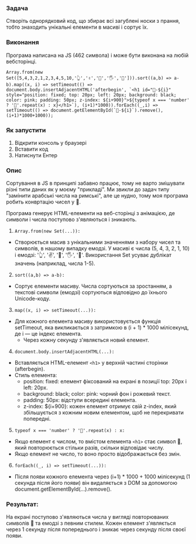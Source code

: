 ### Задача 
Створіть однорядковий код, що збирає всі загублені носки з прання, тобто знаходить унікальні елементи в масиві і сортує їх.

### Виконання
Програма написана на JS (462 символа) і може бути виконана на любій вебсторінці.

```
Array.from(new Set([5,4,3,2,1,2,3,4,5,10,'👆','✌️','🖖','🖐️','👋'])).sort((a,b) => a-b).map((x, i) => setTimeout(() => document.body.insertAdjacentHTML('afterbegin', `<h1 id="💩-${i}" style="position: fixed; top: 20px; left: 20px; background: black; color: pink; padding: 50px; z-index: ${i+900}">${typeof x === 'number' ? '💩'.repeat(x) : x}</h1>`), (i+1)*1000)).forEach((_,i) => setTimeout(() => document.getElementById(`💩-${i}`).remove(), (i+1)*1000+1000));
```

### Як запустити
1. Відкрити консоль у браузері
2. Вставити код
3. Натиснути Ентер

### Опис
Сортування в JS в принципі забавно працює, тому не варто змішувати різні типи даних як у моєму "прикладі".
Ми звикли до задач типу "замінити арабські числа на римські", але це нудно, тому моя програма робить конвртацію чисел у 💩.

Програма генерує HTML-елементи на веб-сторінці з анімацією, де символи і числа поступово з'являються і зникають.

1. `Array.from(new Set(...)):`
  - Створюється масив з унікальними значеннями з набору чисел та символів, в нашому випадку емодзі. У масиві є числа (5, 4, 3, 2, 1, 10) і емодзі: '👆', '✌️', '🖖', '🖐️', '👋'. Використання Set усуває дублікат значень (наприклад, числа 1-5).

2. `sort((a,b) => a-b):`
  - Сортує елементи масиву. Числа сортуються за зростанням, а текстові символи (емодзі) сортуються відповідно до їхнього Unicode-коду.

3. `map((x, i) => setTimeout(...)):`
  - Для кожного елемента масиву використовується функція setTimeout, яка викликається з затримкою в (i + 1) * 1000 мілісекунд, де i — це індекс елемента.
    - Через кожну секунду з'являється новий елемент.

4. `document.body.insertAdjacentHTML(...):`
  - Вставляється HTML-елемент `<h1>` у верхній частині сторінки (afterbegin).
  - Стиль елемента:
    - position: fixed: елемент фіксований на екрані в позиції top: 20px і left: 20px.
    - background: black; color: pink: чорний фон і рожевий текст.
    - padding: 50px: відступи всередині елемента.
    - z-index: ${i+900}: кожен елемент отримує свій z-index, який збільшується з кожним новим елементом, щоб не перекривати попередні.

5. `typeof x === 'number' ? '💩'.repeat(x) : x:`
  - Якщо елемент є числом, то вмістом елемента `<h1>` стає символ 💩, який повторюється стільки разів, скільки відповідає числу.
  - Якщо елемент не число, то воно просто відображається без змін.

6. `forEach((_, i) => setTimeout(...)):`
  - Після появи кожного елемента через (i+1) * 1000 + 1000 мілісекунд (1 секунда після його появи) він видаляється з DOM за допомогою document.getElementById(...).remove().

### Результат:
На екрані поступово з'являються числа у вигляді повторюваних символів 💩 та емодзі з певним стилем. Кожен елемент з'являється через 1 секунду після попереднього і зникає через секунду після своєї появи.
